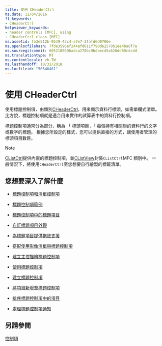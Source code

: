```yaml
---
title: 使用 CHeaderCtrl
ms.date: 11/04/2016
f1_keywords:
- CHeaderCtrl
helpviewer_keywords:
- header controls [MFC], using
- CHeaderCtrl class [MFC]
ms.assetid: fb3e512b-9539-43c4-a7e7-3fafd6d0706e
ms.openlocfilehash: 7fde3596ef244afd611f790d62570b1ee4ba6f7a
ms.sourcegitcommit: 6052185696adca270bc9bdbec45a626dd89cdcdd
ms.translationtype: MT
ms.contentlocale: zh-TW
ms.lasthandoff: 10/31/2018
ms.locfileid: "50540461"
---
```

# <a name="using-cheaderctrl"></a>使用 CHeaderCtrl

使用標題控制項，由類別[CHeaderCtrl](../mfc/reference/cheaderctrl-class.md)，用來顯示資料行標頭，如需單欄式清單。 比方說，標題控制項就是適合用來實作的試算表中的資料行控制項。

標題控制項通常分為部分，稱為 「 標頭項目，「 每個持有相關聯的資料行的文字或數字的標題。 根據您所設定的樣式，您可以提供直接的方式，讓使用者管理的標頭項目數目。

> [!NOTE]
>  [CListCtrl](../mfc/reference/clistctrl-class.md)提供內嵌的標題控制項，並[CListView](../mfc/reference/clistview-class.md)封裝`CListCtrl`MFC 類別中。 一般情況下，將使用`CHeaderCtrl`至您想要自行繪製的標籤清單。

## <a name="what-do-you-want-to-know-more-about"></a>您想要深入了解什麼

- [標題控制項和清單控制項](../mfc/header-control-and-list-control.md)

- [標題控制項範例](../mfc/header-control-examples.md)

- [標題控制項中的標題項目](../mfc/header-items-in-a-header-control.md)

- [自訂標題項目外觀](../mfc/customizing-the-header-item-s-appearance.md)

- [為標題項目提供拖放支援](../mfc/providing-drag-and-drop-support-for-header-items.md)

- [搭配使用影像清單與標題控制項](../mfc/using-image-lists-with-header-controls.md)

- [建立主控描繪標題控制項](../mfc/making-owner-drawn-header-controls.md)

- [使用標題控制項](../mfc/working-with-a-header-control.md)

- [建立標題控制項](../mfc/creating-the-header-control.md)

- [將項目新增至標題控制項](../mfc/adding-items-to-the-header-control.md)

- [排序標題控制項中的項目](../mfc/ordering-items-in-the-header-control.md)

- [處理標題控制項通知](../mfc/processing-header-control-notifications.md)

## <a name="see-also"></a>另請參閱

[控制項](../mfc/controls-mfc.md)

